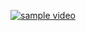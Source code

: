 

[![sample video](https://images.pexels.com/photos/33044/sunflower-sun-summer-yellow.jpg)](https://youtu.be/uilkmUoXoLU)


